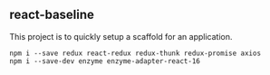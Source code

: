 ## react-baseline

This project is to quickly setup a scaffold for an application.
```
npm i --save redux react-redux redux-thunk redux-promise axios
npm i --save-dev enzyme enzyme-adapter-react-16
```